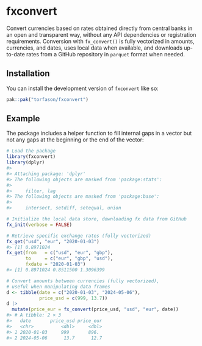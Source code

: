 
<!-- README.md is generated from README.Rmd. Please edit that file -->

# fxconvert

<!-- badges: start -->

<!-- badges: end -->

Convert currencies based on rates obtained directly from central banks
in an open and transparent way, without any API dependencies or
registration requirements. Conversion with `fx_convert()` is fully
vectorized in amounts, currencies, and dates, uses local data when
available, and downloads up-to-date rates from a GitHub repository in
`parquet` format when needed.

## Installation

You can install the development version of `fxconvert` like so:

``` r
pak::pak("torfason/fxconvert")
```

## Example

The package includes a helper function to fill internal gaps in a vector
but not any gaps at the beginning or the end of the vector:

``` r
# Load the package
library(fxconvert)
library(dplyr)
#> 
#> Attaching package: 'dplyr'
#> The following objects are masked from 'package:stats':
#> 
#>     filter, lag
#> The following objects are masked from 'package:base':
#> 
#>     intersect, setdiff, setequal, union

# Initialize the local data store, downloading fx data from GitHub
fx_init(verbose = FALSE)

# Retrieve specific exchange rates (fully vectorized)
fx_get("usd", "eur", "2020-01-03")
#> [1] 0.8971024
fx_get(from   = c("usd", "eur", "gbp"),
       to     = c("eur", "gbp", "usd"),
       fxdate = "2020-01-03") 
#> [1] 0.8971024 0.8511500 1.3096399

# Convert amounts between currencies (fully vectorized),
# useful when manipulating data frames
d <- tibble(date = c("2020-01-03", "2024-05-06"), 
            price_usd = c(999, 13.7))
d |> 
  mutate(price_eur = fx_convert(price_usd, "usd", "eur", date))
#> # A tibble: 2 × 3
#>   date       price_usd price_eur
#>   <chr>          <dbl>     <dbl>
#> 1 2020-01-03     999       896. 
#> 2 2024-05-06      13.7      12.7
```
